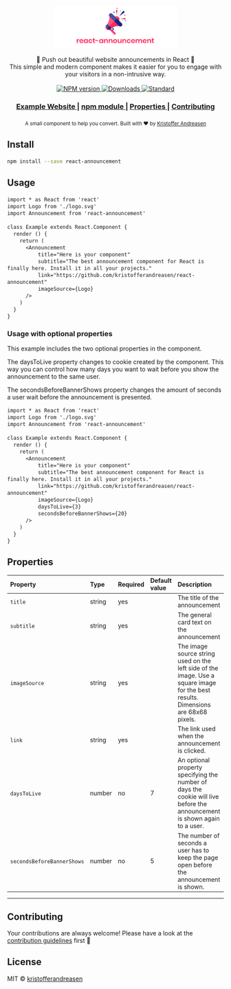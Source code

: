 <p align="center">
  <img src="./media/small-header.png" alt="react-announcement" height="100px">
</p>

<div align="center">
  📣 Push out beautiful website announcements in React 📣
</div>
<div align="center">
  This simple and modern component makes it easier for you to engage with your visitors in a non-intrusive way.
</div>

<br />

<div align="center">
  <!-- NPM version -->
  <a href="https://www.npmjs.com/package/react-announcement">
    <img src="https://img.shields.io/npm/v/react-announcement.svg"
      alt="NPM version" />
  </a>
  <!-- Downloads -->
  <a href="https://www.npmjs.com/package/react-announcement">
    <img src="https://img.shields.io/npm/dt/react-announcement.svg"
      alt="Downloads" />
  </a>
  <!-- Standard -->
  <a href="https://standardjs.com">
    <img src="https://img.shields.io/badge/code_style-standard-brightgreen.svg"
      alt="Standard" />
  </a>
</div>

<div align="center">
  <h3>
    <a href="https://kristofferandreasen.github.io/react-announcement/">
      Example Website
    </a>
    <span> | </span>
    <a href="https://www.npmjs.com/package/react-announcement">
      npm module
    </a>
    <span> | </span>
    <a href="https://github.com/kristofferandreasen/react-announcement#properties">
      Properties
    </a>
    <span> | </span>
    <a href="https://github.com/kristofferandreasen/react-announcement#contribute">
      Contributing
    </a>
  </h3>
</div>

<div align="center">
  <sub>A small component to help you convert. Built with ❤︎ by
  <a href="https://github.com/kristofferandreasen">Kristoffer Andreasen</a>
</div>

## Install

```bash
npm install --save react-announcement
```

## Usage

```tsx
import * as React from 'react'
import Logo from './logo.svg'
import Announcement from 'react-announcement'

class Example extends React.Component {
  render () {
    return (
      <Announcement
          title="Here is your component"
          subtitle="The best announcement component for React is finally here. Install it in all your projects."
          link="https://github.com/kristofferandreasen/react-announcement"
          imageSource={Logo}
      />
    )
  }
}
```

### Usage with optional properties

This example includes the two optional properties in the component.

The daysToLive property changes to cookie created by the component.
This way you can control how many days you want to wait before you show the announcement to the same user.

The secondsBeforeBannerShows property changes the amount of seconds a user wait before the announcement is presented.

```tsx
import * as React from 'react'
import Logo from './logo.svg'
import Announcement from 'react-announcement'

class Example extends React.Component {
  render () {
    return (
      <Announcement
          title="Here is your component"
          subtitle="The best announcement component for React is finally here. Install it in all your projects."
          link="https://github.com/kristofferandreasen/react-announcement"
          imageSource={Logo}
          daysToLive={3}
          secondsBeforeBannerShows={20}
      />
    )
  }
}
```

## Properties

Property | Type | Required | Default value | Description
:--- | :--- | :--- | :--- | :---
`title`|string|yes|| The title of the announcement
`subtitle`|string|yes|| The general card text on the announcement
`imageSource`|string|yes|| The image source string used on the left side of the image. Use a square image for the best results. Dimensions are 68x68 pixels.
`link`|string|yes|| The link used when the announcement is clicked.
`daysToLive`|number|no|7| An optional property specifying the number of days the cookie will live before the announcement is shown again to a user.
`secondsBeforeBannerShows`|number|no|5| The number of seconds a user has to keep the page open before the announcement is shown.
-----

## Contributing

Your contributions are always welcome!
Please have a look at the [contribution guidelines](https://github.com/kristofferandreasen/react-announcement/blob/master/CONTRIBUTING.md) first 🎉

## License

MIT © [kristofferandreasen](https://github.com/kristofferandreasen)
